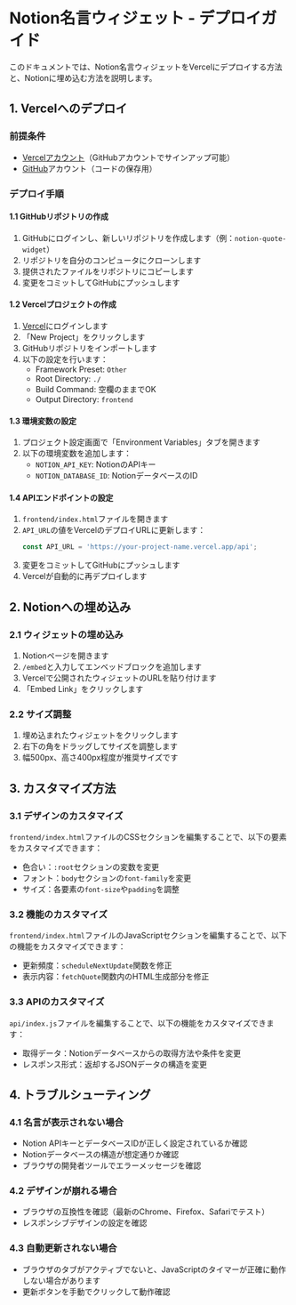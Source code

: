 # Notion名言ウィジェット - デプロイガイド

このドキュメントでは、Notion名言ウィジェットをVercelにデプロイする方法と、Notionに埋め込む方法を説明します。

## 1. Vercelへのデプロイ

### 前提条件
- [Vercelアカウント](https://vercel.com/signup)（GitHubアカウントでサインアップ可能）
- [GitHub](https://github.com/signup)アカウント（コードの保存用）

### デプロイ手順

#### 1.1 GitHubリポジトリの作成
1. GitHubにログインし、新しいリポジトリを作成します（例：`notion-quote-widget`）
2. リポジトリを自分のコンピュータにクローンします
3. 提供されたファイルをリポジトリにコピーします
4. 変更をコミットしてGitHubにプッシュします

#### 1.2 Vercelプロジェクトの作成
1. [Vercel](https://vercel.com/)にログインします
2. 「New Project」をクリックします
3. GitHubリポジトリをインポートします
4. 以下の設定を行います：
   - Framework Preset: `Other`
   - Root Directory: `./`
   - Build Command: 空欄のままでOK
   - Output Directory: `frontend`

#### 1.3 環境変数の設定
1. プロジェクト設定画面で「Environment Variables」タブを開きます
2. 以下の環境変数を追加します：
   - `NOTION_API_KEY`: NotionのAPIキー
   - `NOTION_DATABASE_ID`: NotionデータベースのID

#### 1.4 APIエンドポイントの設定
1. `frontend/index.html`ファイルを開きます
2. `API_URL`の値をVercelのデプロイURLに更新します：
   ```javascript
   const API_URL = 'https://your-project-name.vercel.app/api';
   ```
3. 変更をコミットしてGitHubにプッシュします
4. Vercelが自動的に再デプロイします

## 2. Notionへの埋め込み

### 2.1 ウィジェットの埋め込み
1. Notionページを開きます
2. `/embed`と入力してエンベッドブロックを追加します
3. Vercelで公開されたウィジェットのURLを貼り付けます
4. 「Embed Link」をクリックします

### 2.2 サイズ調整
1. 埋め込まれたウィジェットをクリックします
2. 右下の角をドラッグしてサイズを調整します
3. 幅500px、高さ400px程度が推奨サイズです

## 3. カスタマイズ方法

### 3.1 デザインのカスタマイズ
`frontend/index.html`ファイルのCSSセクションを編集することで、以下の要素をカスタマイズできます：

- 色合い：`:root`セクションの変数を変更
- フォント：`body`セクションの`font-family`を変更
- サイズ：各要素の`font-size`や`padding`を調整

### 3.2 機能のカスタマイズ
`frontend/index.html`ファイルのJavaScriptセクションを編集することで、以下の機能をカスタマイズできます：

- 更新頻度：`scheduleNextUpdate`関数を修正
- 表示内容：`fetchQuote`関数内のHTML生成部分を修正

### 3.3 APIのカスタマイズ
`api/index.js`ファイルを編集することで、以下の機能をカスタマイズできます：

- 取得データ：Notionデータベースからの取得方法や条件を変更
- レスポンス形式：返却するJSONデータの構造を変更

## 4. トラブルシューティング

### 4.1 名言が表示されない場合
- Notion APIキーとデータベースIDが正しく設定されているか確認
- Notionデータベースの構造が想定通りか確認
- ブラウザの開発者ツールでエラーメッセージを確認

### 4.2 デザインが崩れる場合
- ブラウザの互換性を確認（最新のChrome、Firefox、Safariでテスト）
- レスポンシブデザインの設定を確認

### 4.3 自動更新されない場合
- ブラウザのタブがアクティブでないと、JavaScriptのタイマーが正確に動作しない場合があります
- 更新ボタンを手動でクリックして動作確認
